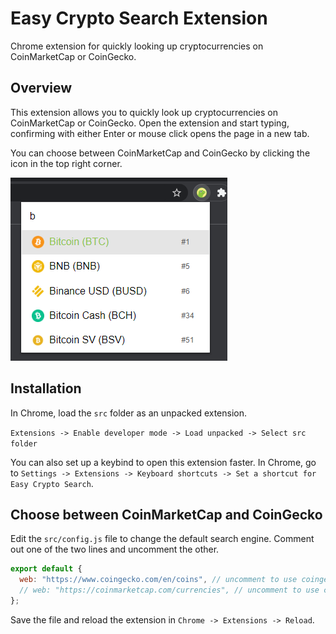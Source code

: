 # Easy Crypto Search Extension

Chrome extension for quickly looking up cryptocurrencies on CoinMarketCap or CoinGecko.

## Overview

This extension allows you to quickly look up cryptocurrencies on CoinMarketCap or CoinGecko. Open the extension and start typing, confirming with either Enter or mouse click opens the page in a new tab.

You can choose between CoinMarketCap and CoinGecko by clicking the icon in the top right corner.

![overview.PNG](overview.PNG)

## Installation

In Chrome, load the `src` folder as an unpacked extension.

`Extensions -> Enable developer mode -> Load unpacked -> Select src folder`

You can also set up a keybind to open this extension faster. In Chrome, go to `Settings -> Extensions -> Keyboard shortcuts -> Set a shortcut for Easy Crypto Search`.

## Choose between CoinMarketCap and CoinGecko

Edit the `src/config.js` file to change the default search engine.
Comment out one of the two lines and uncomment the other.

```javascript
export default {
  web: "https://www.coingecko.com/en/coins", // uncomment to use coingecko
  // web: "https://coinmarketcap.com/currencies", // uncomment to use coinmarketcap
};
```

Save the file and reload the extension in `Chrome -> Extensions -> Reload`.
